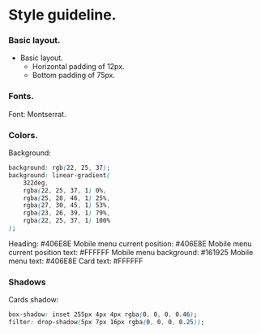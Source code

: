 # Style guideline.

### Basic layout.

-   Basic layout.
    -   Horizontal padding of 12px.
    -   Bottom padding of 75px.

### Fonts.

Font: Montserrat.

### Colors.

Background:

```css
background: rgb(22, 25, 37);
background: linear-gradient(
    322deg,
    rgba(22, 25, 37, 1) 0%,
    rgba(25, 28, 46, 1) 25%,
    rgba(27, 30, 45, 1) 53%,
    rgba(23, 26, 39, 1) 79%,
    rgba(22, 25, 37, 1) 100%
);
```

Heading: #406E8E
Mobile menu current position: #406E8E
Mobile menu current position text: #FFFFFF
Mobile menu background: #161925
Mobile menu text: #406E8E
Card text: #FFFFFF

### Shadows

Cards shadow:

```css
box-shadow: inset 255px 4px 4px rgba(0, 0, 0, 0.46);
filter: drop-shadow(5px 7px 16px rgba(0, 0, 0, 0.25));
```
